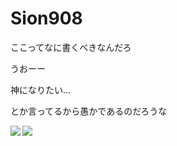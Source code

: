 # Sion908

ここってなに書くべきなんだろ

うおーー

神になりたい...

とか言ってるから愚かであるのだろうな

<a href="https://github.com/anuraghazra/github-readme-stats">
  <img align="left" src="https://github-readme-stats.vercel.app/api?username=sion908&theme=midnight-purple&show_icons=true&count_private=true" />
</a>
<a href="https://github.com/anuraghazra/github-readme-stats">
  <img align="left" src="https://github-readme-stats.vercel.app/api/top-langs/?username=sion908a&layout=compact&langs_count=20&theme=midnight-purple" />
</a>
